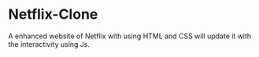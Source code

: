 # Netflix-Clone
A enhanced website of Netflix with using HTML and CSS
will update it with the interactivity using Js.
